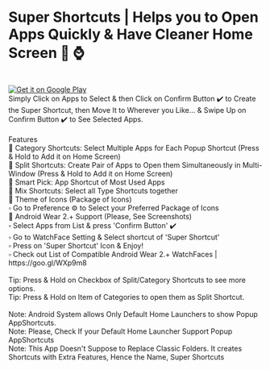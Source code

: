 # Super Shortcuts | Helps you to Open Apps Quickly & Have Cleaner Home Screen 📱 ⌚ <br />
<br />
<a href='https://play.google.com/store/apps/details?id=net.geekstools.supershortcuts.PRO&pcampaignid=MKT-Other-global-all-co-prtnr-py-PartBadge-Mar2515-1'><img alt='Get it on Google Play' src='https://play.google.com/intl/en_gb/badges/images/generic/en_badge_web_generic.png'/></a>
 <br /> 
Simply Click on Apps to Select & then Click on Confirm Button ✔️ to Create the Super Shortcut, then Move It to Wherever you Like...
& Swipe Up on Confirm Button ✔️ to See Selected Apps. <br /> 
 <br /> 
Features <br /> 
🔵 Category Shortcuts: Select Multiple Apps for Each Popup Shortcut (Press & Hold to Add it on Home Screen) <br /> 
🔵 Split Shortcuts: Create Pair of Apps to Open them Simultaneously in Multi-Window (Press & Hold to Add it on Home Screen) <br /> 
🔵 Smart Pick: App Shortcut of Most Used Apps <br /> 
🔵 Mix Shortcuts: Select all Type Shortcuts together <br /> 
🔵 Theme of Icons (Package of Icons) <br /> 
▫️ Go to Preference ⚙ to Select your Preferred Package of Icons <br /> 
🔵 Android Wear 2.+ Support (Please, See Screenshots) <br /> 
▫️ Select Apps from List & press 'Confirm Button' ✔️ <br /> 
▫️ Go to WatchFace Setting & Select shortcut of 'Super Shortcut' <br /> 
▫️ Press on 'Super Shortcut' Icon & Enjoy! <br /> 
▫️ Check out List of Compatible Android Wear 2.+ WatchFaces | https://goo.gl/WXp9m8 <br /> 
 <br /> 
Tip: Press & Hold on Checkbox of Split/Category Shortcuts to see more options. <br /> 
Tip: Press & Hold on Item of Categories to open them as Split Shortcut. <br /> 
 <br /> 
Note: Android System allows Only Default Home Launchers to show Popup AppShortcuts. <br /> 
Note: Please, Check If your Default Home Launcher Support Popup AppShortcuts <br /> 
Note: This App Doesn't Suppose to Replace Classic Folders. It creates Shortcuts with Extra Features, Hence the Name, Super Shortcuts <br /> 
